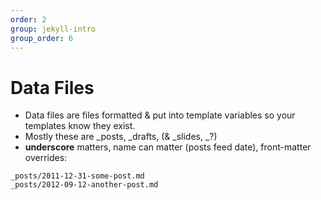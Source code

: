 ```yaml
---
order: 2
group: jekyll-intro
group_order: 6
---
```


# Data Files

* Data files are files formatted & put into template variables so your templates know they exist.
* Mostly these are _posts, _drafts, (& _slides, _?)
* **underscore** matters, name can matter (posts feed date), front-matter overrides:

```
_posts/2011-12-31-some-post.md
_posts/2012-09-12-another-post.md
```
